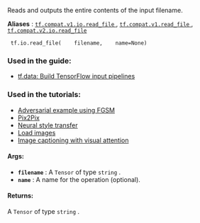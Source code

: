 Reads and outputs the entire contents of the input filename.

**Aliases** : [ `tf.compat.v1.io.read_file` ](/api_docs/python/tf/io/read_file), [ `tf.compat.v1.read_file` ](/api_docs/python/tf/io/read_file), [ `tf.compat.v2.io.read_file` ](/api_docs/python/tf/io/read_file)

```
 tf.io.read_file(    filename,    name=None) 
```

### Used in the guide:
- [tf.data: Build TensorFlow input pipelines](https://tensorflow.google.cn/guide/data)


### Used in the tutorials:
- [Adversarial example using FGSM](https://tensorflow.google.cn/tutorials/generative/adversarial_fgsm)
- [Pix2Pix](https://tensorflow.google.cn/tutorials/generative/pix2pix)
- [Neural style transfer](https://tensorflow.google.cn/tutorials/generative/style_transfer)
- [Load images](https://tensorflow.google.cn/tutorials/load_data/images)
- [Image captioning with visual attention](https://tensorflow.google.cn/tutorials/text/image_captioning)


#### Args:
- **`filename`** : A  `Tensor`  of type  `string` .
- **`name`** : A name for the operation (optional).


#### Returns:
A  `Tensor`  of type  `string` .


